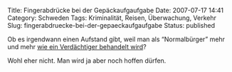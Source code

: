 Title: Fingerabdrücke bei der Gepäckaufgaufgabe
Date: 2007-07-17 14:41
Category: Schweden
Tags: Kriminalität, Reisen, Überwachung, Verkehr
Slug: fingerabdruecke-bei-der-gepaeckaufgaufgabe
Status: published

Ob es irgendwann einen Aufstand gibt, weil man als “Normalbürger” mehr
und mehr [wie ein Verdächtiger behandelt
wird](http://www.sr.se/cgi-bin/International/nyhetssidor/artikel.asp?ProgramID=2108&Nyheter=&format=1&artikel=1485393)?

Wohl eher nicht. Man wird ja aber noch hoffen dürfen.

